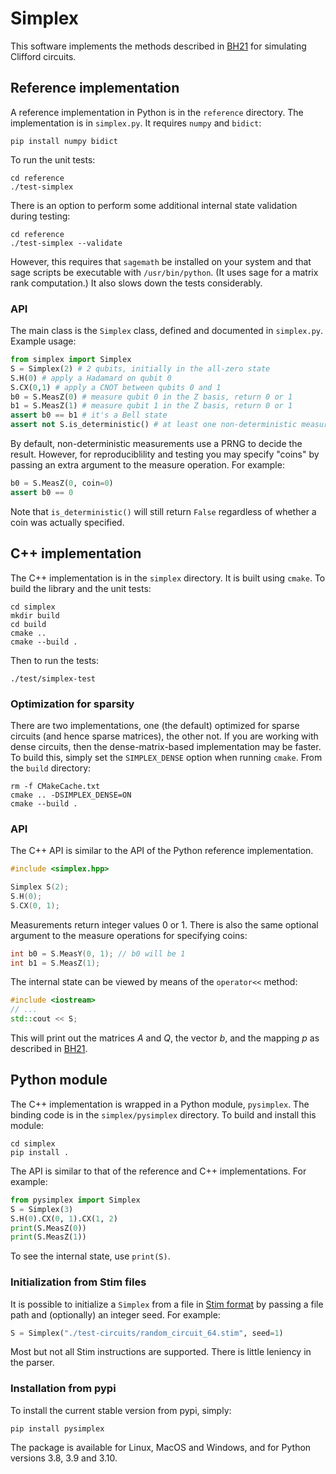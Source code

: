 # Simplex

This software implements the methods described in [BH21][1] for simulating
Clifford circuits.

## Reference implementation

A reference implementation in Python is in the `reference` directory. The
implementation is in `simplex.py`. It requires `numpy` and `bidict`:

```shell
pip install numpy bidict
```

To run the unit tests:

```shell
cd reference
./test-simplex
```

There is an option to perform some additional internal state validation during
testing:

```shell
cd reference
./test-simplex --validate
```

However, this requires that `sagemath` be installed on your system and that sage
scripts be executable with `/usr/bin/python`. (It uses sage for a matrix rank
computation.) It also slows down the tests considerably.

### API

The main class is the `Simplex` class, defined and documented in `simplex.py`.
Example usage:

```python
from simplex import Simplex
S = Simplex(2) # 2 qubits, initially in the all-zero state
S.H(0) # apply a Hadamard on qubit 0
S.CX(0,1) # apply a CNOT between qubits 0 and 1
b0 = S.MeasZ(0) # measure qubit 0 in the Z basis, return 0 or 1
b1 = S.MeasZ(1) # measure qubit 1 in the Z basis, return 0 or 1
assert b0 == b1 # it's a Bell state
assert not S.is_deterministic() # at least one non-deterministic measurement has been performed
```

By default, non-deterministic measurements use a PRNG to decide the result.
However, for reproduciblility and testing you may specify "coins" by passing an
extra argument to the measure  operation. For example:

```python
b0 = S.MeasZ(0, coin=0)
assert b0 == 0
```

Note that `is_deterministic()` will still return `False` regardless of whether a
coin was actually specified.

## C++ implementation

The C++ implementation is in the `simplex` directory. It is built using `cmake`. To build the library and the unit tests:

```shell
cd simplex
mkdir build
cd build
cmake ..
cmake --build .
```

Then to run the tests:

```shell
./test/simplex-test
```

### Optimization for sparsity

There are two implementations, one (the default) optimized for sparse circuits
(and hence sparse matrices), the other not. If you are working with dense
circuits, then the dense-matrix-based implementation may be faster. To build
this, simply set the `SIMPLEX_DENSE` option when running `cmake`. From the
`build` directory:

```shell
rm -f CMakeCache.txt
cmake .. -DSIMPLEX_DENSE=ON
cmake --build .
```

### API

The C++ API is similar to the API of the Python reference implementation.

```cpp
#include <simplex.hpp>

Simplex S(2);
S.H(0);
S.CX(0, 1);
```

Measurements return integer values 0 or 1. There is also the same optional
argument to the measure operations for specifying coins:

```cpp
int b0 = S.MeasY(0, 1); // b0 will be 1
int b1 = S.MeasZ(1);
```

The internal state can be viewed by means of the `operator<<` method:

```cpp
#include <iostream>
// ...
std::cout << S;
```

This will print out the matrices _A_ and _Q_, the vector _b_, and the mapping
_p_ as described in [BH21][1].

## Python module

The C++ implementation is wrapped in a Python module, `pysimplex`. The binding
code is in the `simplex/pysimplex` directory. To build and install this module:

```shell
cd simplex
pip install .
```

The API is similar to that of the reference and C++ implementations. For
example:

```python
from pysimplex import Simplex
S = Simplex(3)
S.H(0).CX(0, 1).CX(1, 2)
print(S.MeasZ(0))
print(S.MeasZ(1))
```

To see the internal state, use `print(S)`.

### Initialization from Stim files

It is possible to initialize a `Simplex` from a file in [Stim format](https://github.com/quantumlib/Stim/blob/main/doc/file_format_stim_circuit.md) by
passing a file path and (optionally) an integer seed. For example:

```python
S = Simplex("./test-circuits/random_circuit_64.stim", seed=1)
```

Most but not all Stim instructions are supported. There is little leniency in
the parser.

### Installation from pypi

To install the current stable version from pypi, simply:

```shell
pip install pysimplex
```

The package is available for Linux, MacOS and Windows, and for Python versions
3.8, 3.9 and 3.10.

[1]: https://arxiv.org/abs/2109.08629
